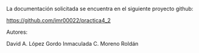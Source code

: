 La documentación solicitada se encuentra en el siguiente proyecto github: 

https://github.com/imr00022/practica4_2

Autores:

David A. López Gordo 
Inmaculada C. Moreno Roldán